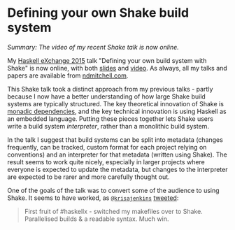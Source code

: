# Defining your own Shake build system

_Summary: The video of my recent Shake talk is now online._

My [Haskell eXchange 2015](https://skillsmatter.com/conferences/7069-haskell-exchange-2015) talk "Defining your own build system with Shake" is now online, with both [slides](file:///C:/Neil/ndmitchell.github.io/downloads/slides-defining_your_own_build_system_with_shake-09_oct_2015.pdf) and [video](https://skillsmatter.com/skillscasts/6548-defining-your-own-build-system-with-shake). As always, all my talks and papers are available from [ndmitchell.com](http://ndmitchell.com/).

This Shake talk took a distinct approach from my previous talks - partly because I now have a better understanding of how large Shake build systems are typically structured. The key theoretical innovation of Shake is [monadic dependencies](http://neilmitchell.blogspot.co.uk/2014/07/applicative-vs-monadic-build-systems.html), and the key technical innovation is using Haskell as an embedded language. Putting these pieces together lets Shake users write a build system _interpreter_, rather than a monolithic build system.

In the talk I suggest that build systems can be split into metadata (changes frequently, can be tracked, custom format for each project relying on conventions) and an interpreter for that metadata (written using Shake). The result seems to work quite nicely, especially in larger projects where everyone is expected to update the metadata, but changes to the interpreter are expected to be rarer and more carefully thought out.

One of the goals of the talk was to convert some of the audience to using Shake. It seems to have worked, as [`@krisajenkins`](https://twitter.com/krisajenkins) [tweeted](https://twitter.com/krisajenkins/status/653571446774624256):

> First fruit of #haskellx - switched my makefiles over to Shake. Parallelised builds & a readable syntax. Much win.

